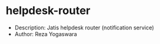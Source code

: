 # helpdesk-router
- Description: Jatis helpdesk router (notification service)
- Author: Reza Yogaswara

